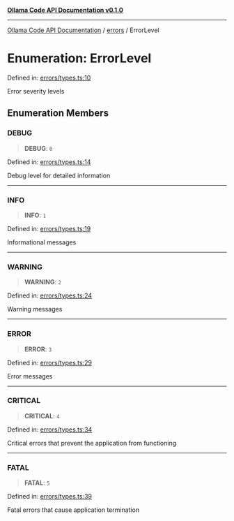 [**Ollama Code API Documentation v0.1.0**](../../README.md)

***

[Ollama Code API Documentation](../../modules.md) / [errors](../README.md) / ErrorLevel

# Enumeration: ErrorLevel

Defined in: [errors/types.ts:10](https://github.com/erichchampion/ollama-code/blob/d3714fddada0e31a207f4ac11b8476937193173b/ollama-code/src/errors/types.ts#L10)

Error severity levels

## Enumeration Members

### DEBUG

> **DEBUG**: `0`

Defined in: [errors/types.ts:14](https://github.com/erichchampion/ollama-code/blob/d3714fddada0e31a207f4ac11b8476937193173b/ollama-code/src/errors/types.ts#L14)

Debug level for detailed information

***

### INFO

> **INFO**: `1`

Defined in: [errors/types.ts:19](https://github.com/erichchampion/ollama-code/blob/d3714fddada0e31a207f4ac11b8476937193173b/ollama-code/src/errors/types.ts#L19)

Informational messages

***

### WARNING

> **WARNING**: `2`

Defined in: [errors/types.ts:24](https://github.com/erichchampion/ollama-code/blob/d3714fddada0e31a207f4ac11b8476937193173b/ollama-code/src/errors/types.ts#L24)

Warning messages

***

### ERROR

> **ERROR**: `3`

Defined in: [errors/types.ts:29](https://github.com/erichchampion/ollama-code/blob/d3714fddada0e31a207f4ac11b8476937193173b/ollama-code/src/errors/types.ts#L29)

Error messages

***

### CRITICAL

> **CRITICAL**: `4`

Defined in: [errors/types.ts:34](https://github.com/erichchampion/ollama-code/blob/d3714fddada0e31a207f4ac11b8476937193173b/ollama-code/src/errors/types.ts#L34)

Critical errors that prevent the application from functioning

***

### FATAL

> **FATAL**: `5`

Defined in: [errors/types.ts:39](https://github.com/erichchampion/ollama-code/blob/d3714fddada0e31a207f4ac11b8476937193173b/ollama-code/src/errors/types.ts#L39)

Fatal errors that cause application termination
